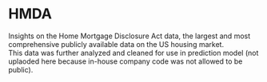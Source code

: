 # HMDA
Insights on the Home Mortgage Disclosure Act data, the largest and most comprehensive publicly available data on the US housing market.<br>
This data was further analyzed and cleaned for use in prediction model (not uplaoded here because in-house company code was not allowed to be public).
